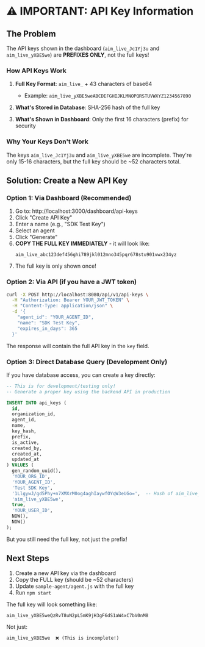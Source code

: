 # ⚠️ IMPORTANT: API Key Information

## The Problem

The API keys shown in the dashboard (`aim_live_Jc1Yj3u` and `aim_live_yXBE5we`) are **PREFIXES ONLY**, not the full keys!

### How API Keys Work

1. **Full Key Format**: `aim_live_` + 43 characters of base64
   - Example: `aim_live_yXBE5weABCDEFGHIJKLMNOPQRSTUVWXYZ1234567890`

2. **What's Stored in Database**: SHA-256 hash of the full key

3. **What's Shown in Dashboard**: Only the first 16 characters (prefix) for security

### Why Your Keys Don't Work

The keys `aim_live_Jc1Yj3u` and `aim_live_yXBE5we` are incomplete. They're only 15-16 characters, but the full key should be ~52 characters total.

## Solution: Create a New API Key

### Option 1: Via Dashboard (Recommended)

1. Go to: http://localhost:3000/dashboard/api-keys
2. Click "Create API Key"
3. Enter a name (e.g., "SDK Test Key")
4. Select an agent
5. Click "Generate"
6. **COPY THE FULL KEY IMMEDIATELY** - it will look like:
   ```
   aim_live_abc123def456ghi789jkl012mno345pqr678stu901vwx234yz
   ```
7. The full key is only shown once!

### Option 2: Via API (if you have a JWT token)

```bash
curl -X POST http://localhost:8080/api/v1/api-keys \
  -H "Authorization: Bearer YOUR_JWT_TOKEN" \
  -H "Content-Type: application/json" \
  -d '{
    "agent_id": "YOUR_AGENT_ID",
    "name": "SDK Test Key",
    "expires_in_days": 365
  }'
```

The response will contain the full API key in the `key` field.

### Option 3: Direct Database Query (Development Only)

If you have database access, you can create a key directly:

```sql
-- This is for development/testing only!
-- Generate a proper key using the backend API in production

INSERT INTO api_keys (
  id,
  organization_id,
  agent_id,
  name,
  key_hash,
  prefix,
  is_active,
  created_by,
  created_at,
  updated_at
) VALUES (
  gen_random_uuid(),
  'YOUR_ORG_ID',
  'YOUR_AGENT_ID',
  'Test SDK Key',
  '1LlgywJ/gd5Phy+n7XMXrM0og4aghIaywfOYqW3eUGo=',  -- Hash of aim_live_yXBE5we
  'aim_live_yXBE5we',
  true,
  'YOUR_USER_ID',
  NOW(),
  NOW()
);
```

But you still need the full key, not just the prefix!

## Next Steps

1. Create a new API key via the dashboard
2. Copy the FULL key (should be ~52 characters)
3. Update `sample-agent/agent.js` with the full key
4. Run `npm start`

The full key will look something like:
```
aim_live_yXBE5weQzRvT8uN2pL5mK9jH3gF6dS1aW4xC7bV0nM8
```

Not just:
```
aim_live_yXBE5we  ❌ (This is incomplete!)
```


